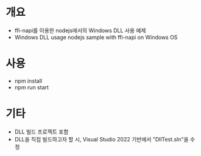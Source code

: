 # 개요
- ffi-napi를 이용한 nodejs에서의 Windows DLL 사용 예제
- Windows DLL usage nodejs sample with ffi-napi on Windows OS

# 사용
- npm install 
- npm run start

# 기타
- DLL 빌드 프로젝트 포함
- DLL을 직접 빌드하고자 할 시, Visual Studio 2022 기반에서 "DllTest.sln"을 수정
